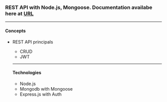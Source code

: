<h3>REST API with Node.js, Mongoose. Documentation availabe here at <a href="https://backend-airbnb-clone.vercel.app/api-docs/"> URL </a></h3>
<hr/>
<h4>Concepts</h4>
<ul>
  <li>REST API principals</li>
  <ul>
    <li>CRUD</li>
    <li>JWT</li>
</ul>
<hr/>
<h4>Technologies</h4>
<ul>
    <li>Node.js</li>
    <li>Mongodb with Mongoose</li>
    <li>Express.js with Auth</li>
    
</ul>
